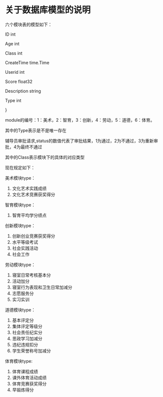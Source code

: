 # 关于数据库模型的说明

六个模块表的模型如下：

ID          int 

Age         int

Class       int

CreateTime  time.Time

Userid      int

Score       float32

Description string

Type        int

}

module的编号：1：美术，2：智育，3：创新，4：劳动，5：道德，6：体育。

其中的Type表示是不是唯一存在

辅导员审批请求,status的数值代表了审批结果，1为通过，2为不通过，3为重新审批，4为最终不通过

其中的Class表示模块下的具体的对应类型

现在规定如下：

美术模块type：

1. 文化艺术实践成绩
2. 文化艺术竞赛获奖得分

智育模块type：

1. 智育平均学分绩点

创新模块type：

1. 创新创业竞赛获奖得分
2. 水平等级考试
3. 社会实践活动
4. 社会工作

劳动模块type：

1. 寝室日常考核基本分
2. 活动加分
3. 寝室行为表现和卫生日常加减分
4. 志愿服务分
5. 实习实训

道德模块type：

1. 基本评定分
2. 集体评定等级分
3. 社会责任纪实分
4. 思政学习加减分
5. 违纪违规扣分
6. 学生荣誉称号加减分

体育模块type:

1. 体育课程成绩
2. 课外体育活动成绩
3. 体育竞赛获奖得分
4. 早锻炼得分

   
